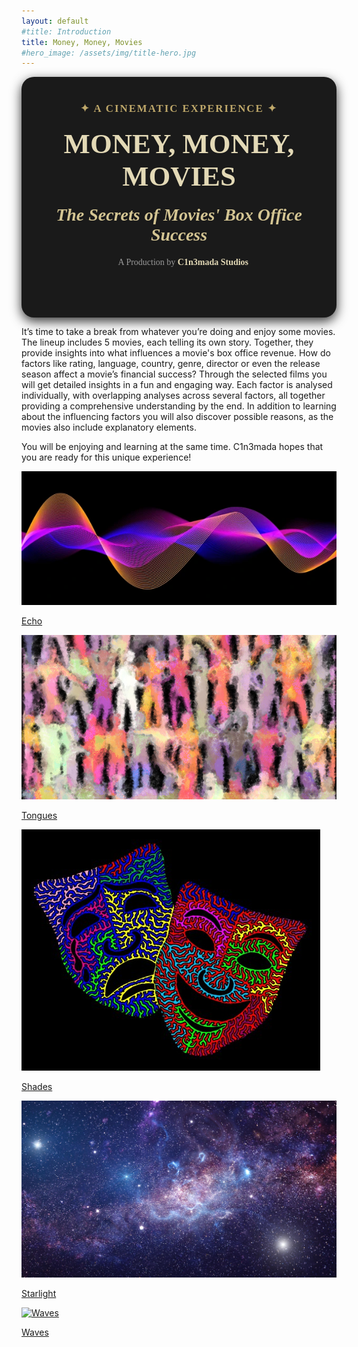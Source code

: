 ```yaml
---
layout: default
#title: Introduction
title: Money, Money, Movies
#hero_image: /assets/img/title-hero.jpg
---
```


<div style="
    background-color: #1a1a1a; 
    padding: 40px; 
    border-radius: 20px; 
    text-align: center; 
    font-family: 'Garamond', serif; 
    box-shadow: 0 6px 18px rgba(0, 0, 0, 0.8); 
    color: white;">
    

<div style="
        font-size: 1.2em; 
        color: #BFA86A; 
        font-weight: bold; 
        letter-spacing: 2px;">
        ✦ A CINEMATIC EXPERIENCE ✦
</div>   

<h1 style="
        font-size: 3.2em; 
        margin: 20px 0; 
        color: #E3D9B6; 
        font-weight: bold; 
        text-transform: uppercase;">
        Money, Money, Movies
</h1>    

<h2 style="
        font-size: 2em; 
        margin: 10px 0; 
        font-style: italic; 
        color: #D4C593;">
        The Secrets of Movies' Box Office Success
</h2>

    
<div style="
        font-size: 1em; 
        color: #999; 
        margin-top: 20px;
        margin-bottom: 40px;">
        🎥 A Production by <strong style="color: #E3D9B6;">C1n3mada Studios</strong>
</div>
</div>


It’s time to take a break from whatever you’re doing and enjoy some movies. The lineup includes 5 movies, each telling its own story. Together, they provide insights into what influences a movie's box office revenue. How do factors like rating, language, country, genre, director or even the release season affect a movie’s financial success? Through the selected films you will get detailed insights in a fun and engaging way. Each factor is analysed individually, with overlapping analyses across several factors, all together providing a comprehensive understanding by the end. In addition to learning about the influencing factors you will also discover possible reasons, as the movies also include explanatory elements.

You will be enjoying and learning at the same time. C1n3mada hopes that you are ready for this unique experience! 

<div class="movie-grid">
  <a href="./movies/echo">
    <img src="./assets/img/echo.jpg" alt="Echo">
    <p>Echo</p>
  </a>
  <a href="./movies/tongues">
    <img src="./assets/img/tongues.jpg" alt="Tongues">
    <p>Tongues</p>
  </a>
  <a href="./movies/shades">
    <img src="./assets/img/shades.jpg" alt="Shades">
    <p>Shades</p>
  </a>
  <a href="./movies/starlight">
    <img src="./assets/img/starlight.jpg" alt="Starlight">
    <p>Starlight</p>
  </a>
  <a href="./movies/waves">
    <img src="./assets/img/waves.jpg" alt="Waves">
    <p>Waves</p>
  </a>
  <!-- Add the other movies -->
</div>



